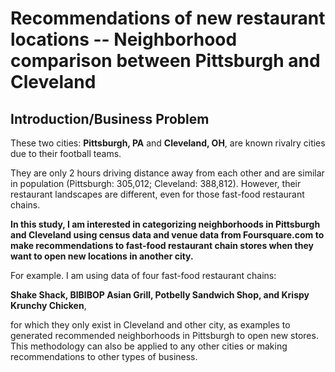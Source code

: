 # Recommendations of new restaurant locations -- Neighborhood comparison between Pittsburgh and Cleveland

## Introduction/Business Problem 

These two cities: **Pittsburgh, PA** and **Cleveland, OH**, are known rivalry cities due to their football teams. 

They are only 2 hours driving distance away from each other and are similar in population 
(Pittsburgh: 305,012; Cleveland: 388,812). However, their restaurant landscapes are different, even for those 
fast-food restaurant chains. 

**In this study, I am interested in categorizing neighborhoods in Pittsburgh and Cleveland
using census data and venue data from Foursquare.com to make recommendations to fast-food restaurant chain stores
when they want to open new locations in another city.**

For example. I am using data of four fast-food restaurant chains: 

**Shake Shack, BIBIBOP Asian Grill, Potbelly Sandwich Shop, and Krispy Krunchy Chicken**, 

for which they only exist in Cleveland and other city, as examples to generated recommended neighborhoods 
in Pittsburgh to open new stores. This methodology can also be applied to any other cities or making 
recommendations to other types of business. 
